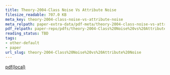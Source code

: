 ```yaml
---
title: Theory-2004-Class Noise Vs Attribute Noise
filesize_readable: 707.0 KB
meta_key: theory-2004-class-noise-vs-attribute-noise
meta_relpath: paper-extra-data/pdf-meta/theory-2004-class-noise-vs-attribute-noise.yaml
pdf_relpath: paper-repo/pdfs/theory-2004-Class%20Noise%20vs%20Attribute%20Noise.pdf
reading_status: TBD
tags:
- other-default
- paper
url_slug: theory-2004-Class%20Noise%20vs%20Attribute%20Noise
---
```


[pdf(local)](../../paper-repo/pdfs/theory-2004-Class%20Noise%20vs%20Attribute%20Noise.pdf)

